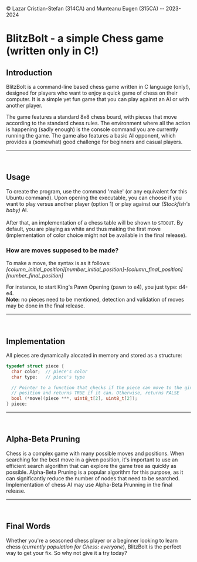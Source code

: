 &copy; Lazar Cristian-Stefan (314CA) and Munteanu Eugen (315CA) -- 2023-2024

# BlitzBolt - a simple Chess game (written only in C!)

## Introduction

BlitzBolt is a command-line based chess game written in C language (only!), designed for players who want to enjoy a quick game of chess on their computer. It is a simple yet fun game that you can play against an AI or with another player.

The game features a standard 8x8 chess board, with pieces that move according to the standard chess rules. The environment where all the action is happening (sadly enough) is the console command you are currently running the game. The game also features a basic AI opponent, which provides a (somewhat) good challenge for beginners and casual players.

---
&nbsp;

## Usage

To create the program, use the command 'make' (or any equivalent for this Ubuntu command).  Upon opening the executable, you can choose if you want to play versus another player (option 1) or play against our *(Stockfish's baby)* AI.\
\
After that, an implementation of a chess table will be shown to `STDOUT`. By default, you are playing as white and thus making the first move (implementation of color choice might not be available in the final release).

### How are moves supposed to be made?

To make a move, the syntax is as it follows:\
*\[column_initial_position\]\[number_initial_position]-\[column_final_position\]\[number_final_position\]*

For instance, to start King's Pawn Opening (pawn to e4), you just type: d4-e4.\
**Note:** no pieces need to be mentioned, detection and validation of moves may be done in the final release.

---
&nbsp;

## Implementation

All pieces are dynamically alocated in memory and stored as a structure:
```C
typedef struct piece {
  char color;  // piece's color
  char type;   // piece's type

  // Pointer to a function that checks if the piece can move to the given
  // position and returns TRUE if it can. Otherwise, returns FALSE
  bool (*move)(piece ***, uint8_t[2], uint8_t[2]);
} piece;
```

---
&nbsp;

## Alpha-Beta Pruning

Chess is a complex game with many possible moves and positions. When searching for the best move in a given position, it's important to use an efficient search algorithm that can explore the game tree as quickly as possible. Alpha-Beta Pruning is a popular algorithm for this purpose, as it can significantly reduce the number of nodes that need to be searched. \
Implementation of chess AI may use Alpha-Beta Prunning in the final release.

---
&nbsp;

## Final Words

Whether you're a seasoned chess player or a beginner looking to learn chess (*currently population for Chess: everyone*), BlitzBolt is the perfect way to get your fix. So why not give it a try today?

